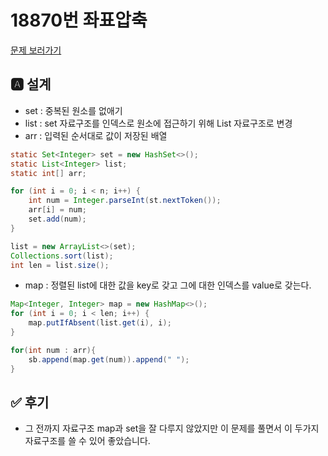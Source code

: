 # 18870번 좌표압축

[문제 보러가기](https://www.acmicpc.net/problem/18870)

## 🅰 설계

- set : 중복된 원소를 없애기 
- list : set 자료구조를 인덱스로 원소에 접근하기 위해 List 자료구조로 변경   
- arr :  입력된 순서대로 값이 저장된 배열 

```java
static Set<Integer> set = new HashSet<>();
static List<Integer> list;
static int[] arr;

for (int i = 0; i < n; i++) {
    int num = Integer.parseInt(st.nextToken());
    arr[i] = num;
    set.add(num);
}

list = new ArrayList<>(set);
Collections.sort(list);
int len = list.size();
```

-  map : 정렬된 list에 대한 값을 key로 갖고 그에 대한 인덱스를 value로 갖는다. 

```java
Map<Integer, Integer> map = new HashMap<>();
for (int i = 0; i < len; i++) {
    map.putIfAbsent(list.get(i), i);
}

for(int num : arr){
    sb.append(map.get(num)).append(" ");
}
```



## ✅ 후기

- 그 전까지 자료구조 map과 set을 잘 다루지 않았지만 이 문제를 풀면서 이 두가지 자료구조를 쓸 수 있어 좋았습니다. 


